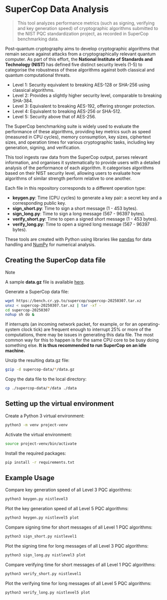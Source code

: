 # SuperCop Data Analysis
> This tool analyzes performance metrics (such as signing, verifying and key generation speed) of cryptographic algorithms submitted to the NIST PQC standardization project, as recorded in SuperCop benchmarking data. 

Post-quantum cryptography aims to develop cryptographic algorithms that remain secure against attacks from a cryptographically relevant quantum computer. As part of this effort, the **National Institute of Standards and Technology (NIST)** has defined five distinct security levels (1-5) to categorise the robustness of these algorithms against both classical and quantum computational threats.

- Level 1: Security equivalent to breaking AES-128 or SHA-256 using classical algorithms.
- Level 2: Provides a slightly higher security level, comparable to breaking SHA-384.
- Level 3: Equivalent to breaking AES-192, offering stronger protection.
- Level 4: Equivalent to breaking AES-256 or SHA-512.
- Level 5: Security above that of AES-256.

The SuperCop benchmarking suite is widely used to evaluate the performance of these algorithms, providing key metrics such as speed (measured in CPU cycles), memory consumption, key sizes, ciphertext sizes, and operation times for various cryptographic tasks, including key generation, signing, and verification.

This tool ingests raw data from the SuperCop output, parses relevant information, and organises it systematically to provide users with a detailed analysis of the performance of each algorithm. It categorises algorithms based on their NIST security level, allowing users to evaluate how algorithms of similar strength perform relative to one another.

Each file in this repository corresponds to a different operation type:
- **keygen.py**: Time (CPU cycles) to generate a key pair: a secret key and a corresponding public key.
- **sign_short.py**: Time to sign a short message (1 - 453 bytes).
- **sign_long.py**: Time to sign a long message (567 - 96397 bytes).
- **verify_short.py**: Time to open a signed short message (1 - 453 bytes).
- **verify_long.py**: Time to open a signed long message (567 - 96397 bytes).

These tools are created with Python using libraries like [pandas](https://pandas.pydata.org/) for data handling and [NumPy](https://numpy.org/) for numerical analysis.

## Creating the SuperCop data file

> [!NOTE]
> A sample **data.gz** file is available [here](https://drive.google.com/file/d/1Lqis7PBvsp7TPa8GCx_R695ExA-KtHCX/view?usp=drive_link).

Generate a SuperCop data file:

```sh
wget https://bench.cr.yp.to/supercop/supercop-20250307.tar.xz
unxz < supercop-20250307.tar.xz | tar -xf -
cd supercop-20250307
nohup sh do &
```

If interrupts (an incoming network packet, for example, or for an operating-system clock tick) are frequent enough to interrupt 25% or more of the computations, there may be issues in generating this data file. The most common way for this to happen is for the same CPU core to be busy doing something else. **It is thus recommended to run SuperCop on an idle machine.** 

Unzip the resulting data.gz file:

```sh
gzip -d supercop-data/*/data.gz
```

Copy the data file to the local directory:
```sh
cp ./supercop-data/*/data ./data
```

## Setting up the virtual environment

Create a Python 3 virtual environment:

```sh
python3 -m venv project-venv

```

Activate the virtual environment:

```sh
source project-venv/bin/activate
```

Install the required packages:

```sh
pip install -r requirements.txt
```

## Example Usage

Compare key generation speed of all Level 3 PQC algorithms:

```sh
python3 keygen.py nistlevel3
```

Plot the key generation speed of all Level 5 PQC algorithms:

```sh
python3 keygen.py nistlevel5 plot
```

Compare signing time for short messages of all Level 1 PQC algorithms:

```sh
python3 sign_short.py nistlevel1
```

Plot the signing time for long messages of all Level 3 PQC algorithms:

```sh
python3 sign_long.py nistlevel3 plot
```

Compare verifying time for short messages of all Level 1 PQC algorithms:

```sh
python3 verify_short.py nistlevel1
```

Plot the verifying time for long messages of all Level 5 PQC algorithms:

```sh
python3 verify_long.py nistlevel5 plot
```
